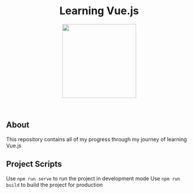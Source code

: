 <div align = "center">

# Learning Vue.js

<a href = "https://vuejs.org"><img height="200" src = "https://www.vectorlogo.zone/logos/vuejs/vuejs-ar21.png">
</div></a>

<br>

## About

This repository contains all of my progress through my journey of learning Vue.js

## Project Scripts

Use `npm run serve` to run the project in development mode
Use `npm run build` to build the project for production
